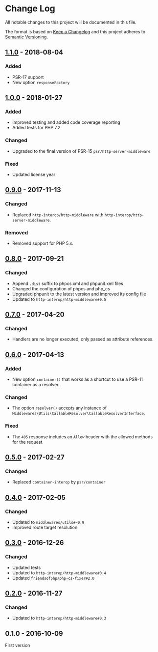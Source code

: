# Change Log

All notable changes to this project will be documented in this file.

The format is based on [Keep a Changelog](http://keepachangelog.com/) 
and this project adheres to [Semantic Versioning](http://semver.org/).

## [1.1.0] - 2018-08-04

### Added

- PSR-17 support
- New option `responseFactory`

## [1.0.0] - 2018-01-27

### Added

- Improved testing and added code coverage reporting
- Added tests for PHP 7.2

### Changed

- Upgraded to the final version of PSR-15 `psr/http-server-middleware`

### Fixed

- Updated license year

## [0.9.0] - 2017-11-13

### Changed

- Replaced `http-interop/http-middleware` with  `http-interop/http-server-middleware`.

### Removed

- Removed support for PHP 5.x.

## [0.8.0] - 2017-09-21

### Changed

- Append `.dist` suffix to phpcs.xml and phpunit.xml files
- Changed the configuration of phpcs and php_cs
- Upgraded phpunit to the latest version and improved its config file
- Updated to `http-interop/http-middleware#0.5`

## [0.7.0] - 2017-04-20

### Changed

- Handlers are no longer executed, only passed as attribute references.

## [0.6.0] - 2017-04-13

### Added

- New option `container()` that works as a shortcut to use a PSR-11 container as a resolver.

### Changed

- The option `resolver()` accepts any instance of `Middlewares\Utils\CallableResolver\CallableResolverInterface`.

### Fixed

- The `405` response includes an `Allow` header with the allowed methods for the request.

## [0.5.0] - 2017-02-27

### Changed

- Replaced `container-interop` by `psr/container`

## [0.4.0] - 2017-02-05

### Changed

- Updated to `middlewares/utils#~0.9`
- Improved route target resolution

## [0.3.0] - 2016-12-26

### Changed

- Updated tests
- Updated to `http-interop/http-middleware#0.4`
- Updated `friendsofphp/php-cs-fixer#2.0`

## [0.2.0] - 2016-11-27

### Changed

- Updated to `http-interop/http-middleware#0.3`

## 0.1.0 - 2016-10-09

First version


[1.1.0]: https://github.com/middlewares/fast-route/compare/v1.0.0...v1.1.0
[1.0.0]: https://github.com/middlewares/fast-route/compare/v0.9.0...v1.0.0
[0.9.0]: https://github.com/middlewares/fast-route/compare/v0.8.0...v0.9.0
[0.8.0]: https://github.com/middlewares/fast-route/compare/v0.7.0...v0.8.0
[0.7.0]: https://github.com/middlewares/fast-route/compare/v0.6.0...v0.7.0
[0.6.0]: https://github.com/middlewares/fast-route/compare/v0.5.0...v0.6.0
[0.5.0]: https://github.com/middlewares/fast-route/compare/v0.4.0...v0.5.0
[0.4.0]: https://github.com/middlewares/fast-route/compare/v0.3.0...v0.4.0
[0.3.0]: https://github.com/middlewares/fast-route/compare/v0.2.0...v0.3.0
[0.2.0]: https://github.com/middlewares/fast-route/compare/v0.1.0...v0.2.0
